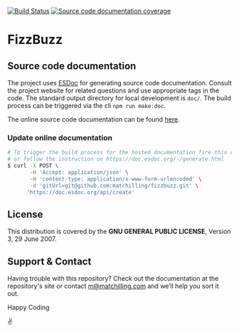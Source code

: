 [![Build Status](https://travis-ci.org/matchilling/fizzbuzz.svg?branch=master)](https://travis-ci.org/matchilling/fizzbuzz)
[![Source code documentation coverage](https://doc.esdoc.org/github.com/matchilling/fizzbuzz/badge.svg)](https://doc.esdoc.org/github.com/matchilling/fizzbuzz/)

# FizzBuzz

## Source code documentation
The project uses [ESDoc](https://esdoc.org/) for generating source code documentation. Consult the project website for related questions and use appropriate tags in the code. The standard output directory for local development is `doc/`. The build process can be triggered via the cli `npm run make:doc`.

The online source code documentation can be found [here](https://doc.esdoc.org/github.com/matchilling/fizzbuzz/).

### Update online documentation
```sh
# To trigger the build process for the hosted documentation fire this curl cmd
# or follow the instruction on https://doc.esdoc.org/-/generate.html
$ curl -X POST \
       -H 'Accept: application/json' \
       -H 'content-type: application/x-www-form-urlencoded' \
       -d 'gitUrl=git@github.com:matchilling/fizzbuzz.git' \
      'https://doc.esdoc.org/api/create'
```

## License
This distribution is covered by the **GNU GENERAL PUBLIC LICENSE**, Version 3, 29 June 2007.

## Support & Contact
Having trouble with this repository? Check out the documentation at the repository's site or contact m@matchilling.com and we’ll help you sort it out.

Happy Coding

:v:
